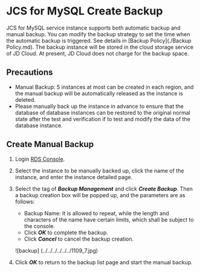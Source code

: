 # JCS for MySQL Create Backup
JCS for MySQL service instance supports both automatic backup and manual backup. You can modify the backup strategy to set the time when the automatic backup is triggered. See details in [Backup Policy](./Backup Policy.md).
The backup instance will be stored in the cloud storage service of JD Cloud. At present, JD Cloud does not charge for the backup space.

## Precautions
* Manual Backup: 5 instances at most can be created in each region, and the manual backup will be automatically released as the instance is deleted.
* Please manually back up the instance in advance to ensure that the database of database instances can be restored to the original normal state after the test and verification if to test and modify the data of the database instance.

## Create Manual Backup
1. Login [RDS Console](https://rds-console.jdcloud.com/database).
2. Select the instance to be manually backed up, click the name of the instance, and enter the instance detailed page.
3. Select the tag of ***Backup Management*** and click ***Create Backup***. Then a backup creation box will be popped up, and the parameters are as follows:
    * Backup Name: It is allowed to repeat, while the length and characters of the name have certain limits, which shall be subject to the console.
    * Click ***OK*** to complete the backup.
    * Click ***Cancel*** to cancel the backup creation.

    ![backup] (../../../../../../1109_7.jpg)

4. Click ***OK*** to return to the backup list page and start the manual backup.
